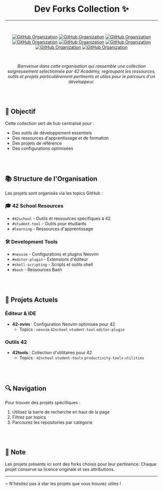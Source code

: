 <div align="center">

# Dev Forks Collection ✨
---
<br>

[![GitHub Organization](https://img.shields.io/badge/GitHub-42_Academy-purple?logo=github&logoColor=white)](https://github.com/42-academy/.github/blob/main/profile/README.md)
[![GitHub Organization](https://img.shields.io/badge/GitHub-CyberOpsHub-181717?logo=github)](https://github.com/CyberOpsHub)
[![GitHub Organization](https://img.shields.io/badge/GitHub-SmartBot_Guild-181717?logo=github)](https://github.com/SmartBot-Guild)
[![GitHub Organization](https://img.shields.io/badge/GitHub-dev_forks_collection-181717?logo=github)](https://github.com/dev-forks-collection)
[![GitHub Organization](https://img.shields.io/badge/GitHub-42_Projects-181717?logo=github)](https://github.com/404)
[![GitHub Organization](https://img.shields.io/badge/GitHub-42_Career_Hub-181717?logo=github)](https://github.com/42-Career-Hub)
[![GitHub Organization](https://img.shields.io/badge/GitHub-42_Learning-181717?logo=github)](https://github.com/42-Learning)
[![GitHub Organization](https://img.shields.io/badge/GitHub-42_DevTools-181717?logo=github)](https://github.com/42-DevTools)

<br>

*Bienvenue dans cette organisation qui rassemble une collection soigneusement sélectionnée par 42 Academy, regroupant les ressources, outils et projets particulièrement pertinents et utiles pour le parcours d'un développeur.*
</div>

<br><br>

## 🎯 Objectif
Cette collection sert de hub centralisé pour :
- Des outils de développement essentiels
- Des ressources d'apprentissage et de formation
- Des projets de référence
- Des configurations optimisées

<br><br>

## 📚 Structure de l'Organisation

Les projets sont organisés via les topics GitHub :

### 🎓 42 School Resources
- `#42school` - Outils et ressources spécifiques à 42
- `#student-tool` - Outils pour étudiants
- `#learning` - Ressources d'apprentissage

### 🛠️ Development Tools
- `#neovim` - Configurations et plugins Neovim
- `#editor-plugin` - Extensions d'éditeur
- `#shell-scripting` - Scripts et outils shell
- `#bash` - Ressources Bash

<br><br>

## 📂 Projets Actuels

### Éditeur & IDE
- **42-nvim** : Configuration Neovim optimisée pour 42
  - Topics : `neovim` `42school` `student-tool` `editor-plugin`

### Outils 42
- **42tools** : Collection d'utilitaires pour 42
  - Topics : `42school` `student-tools` `productivity-tools` `utilities`

<br><br>

## 🔍 Navigation

Pour trouver des projets spécifiques :
1. Utilisez la barre de recherche en haut de la page
2. Filtrez par topics
3. Parcourez les repositories par catégorie

<br><br>

## 📝 Note

Les projets présents ici sont des forks choisis pour leur pertinence. Chaque projet conserve sa licence originale et ses attributions.

---

⭐ N'hésitez pas à star les projets que vous trouvez utiles !
